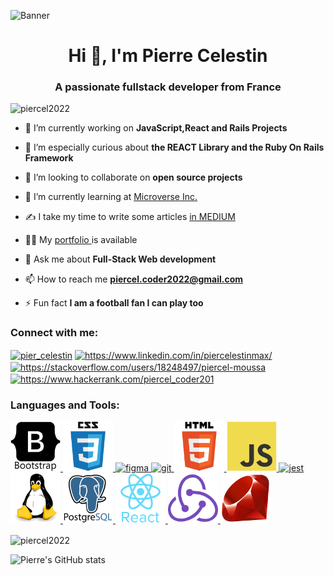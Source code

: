 
![Banner](https://user-images.githubusercontent.com/98626003/184489760-7d10d857-6241-46ef-b2ac-898bf77ffff5.png)




<h1 align="center">Hi 👋, I'm Pierre Celestin</h1>
<h3 align="center">A passionate fullstack developer from France</h3>


<p align="left"> <img src="https://komarev.com/ghpvc/?username=piercel2022&label=Profile%20views&color=0e75b6&style=flat" alt="piercel2022" /> </p>

- 🔭 I’m currently working on **JavaScript,React and Rails Projects**

- 🌱 I’m especially curious about **the REACT Library and the Ruby On Rails Framework**

- 👯 I’m looking to collaborate on **open source projects**

- 🤝 I’m currently learning at [Microverse Inc.](https://github.com/microverseinc)
-  ✍️   I take my time to write some articles [in MEDIUM](https://medium.com/@piercel.coder2022)

- 👨‍💻 My [portfolio ](https://pierrecelestin.netlify.app/) is available 

- 💬 Ask me about **Full-Stack Web development**

- 📫 How to reach me **piercel.coder2022@gmail.com**

- ⚡ Fun fact **I am a football fan I can play too**

<h3 align="left">Connect with me:</h3>
<p align="left">
<a href="https://twitter.com/pier_celestin" target="blank"><img align="center" src="https://raw.githubusercontent.com/rahuldkjain/github-profile-readme-generator/master/src/images/icons/Social/twitter.svg" alt="pier_celestin" height="30" width="40" /></a>
<a href="https://linkedin.com/in/https://www.linkedin.com/in/piercelestinmax/" target="blank"><img align="center" src="https://raw.githubusercontent.com/rahuldkjain/github-profile-readme-generator/master/src/images/icons/Social/linked-in-alt.svg" alt="https://www.linkedin.com/in/piercelestinmax/" height="20" width="30" /></a>
<a href="https://stackoverflow.com/users/https://stackoverflow.com/users/18248497/piercel-moussa" target="blank"><img align="center" src="https://raw.githubusercontent.com/rahuldkjain/github-profile-readme-generator/master/src/images/icons/Social/stack-overflow.svg" alt="https://stackoverflow.com/users/18248497/piercel-moussa" height="30" width="40" /></a>
<a href="https://www.hackerrank.com/piercel_coder201" target="blank"><img align="center" src="https://raw.githubusercontent.com/rahuldkjain/github-profile-readme-generator/master/src/images/icons/Social/hackerrank.svg" alt="https://www.hackerrank.com/piercel_coder201" height="30" width="40" /></a>
</p>

<h3 align="left">Languages and Tools:</h3>
<p align="left"> <a href="https://getbootstrap.com" target="_blank" rel="noreferrer"> <img src="https://raw.githubusercontent.com/devicons/devicon/master/icons/bootstrap/bootstrap-plain-wordmark.svg" alt="bootstrap" width="80" height="80"/> </a> <a href="https://www.w3schools.com/css/" target="_blank" rel="noreferrer"> <img src="https://raw.githubusercontent.com/devicons/devicon/master/icons/css3/css3-original-wordmark.svg" alt="css3" width="80" height="80"/> </a> <a href="https://www.figma.com/" target="_blank" rel="noreferrer"> <img src="https://www.vectorlogo.zone/logos/figma/figma-icon.svg" alt="figma" width="80" height="80"/> </a> <a href="https://git-scm.com/" target="_blank" rel="noreferrer"> <img src="https://www.vectorlogo.zone/logos/git-scm/git-scm-icon.svg" alt="git" width="80" height="80"/> </a> <a href="https://learn.shayhowe.com/advanced-html-css/" target="_blank" rel="noreferrer"> <img src="https://raw.githubusercontent.com/devicons/devicon/master/icons/html5/html5-original-wordmark.svg" alt="htlm5" width="80" height="80"/> <a href="https://developer.mozilla.org/en-US/docs/Web/JavaScript" target="_blank" rel="noreferrer"> <img src="https://raw.githubusercontent.com/devicons/devicon/master/icons/javascript/javascript-original.svg" alt="javascript" width="80" height="80"/> </a> <a href="https://jestjs.io" target="_blank" rel="noreferrer"> <img src="https://www.vectorlogo.zone/logos/jestjsio/jestjsio-icon.svg" alt="jest" width="80" height="80"/> </a> <a href="https://www.linux.org/" target="_blank" rel="noreferrer"> <img src="https://raw.githubusercontent.com/devicons/devicon/master/icons/linux/linux-original.svg" alt="linux" width="80" height="80"/> </a> <a href="https://www.postgresql.org/" target="_blank" rel="noreferrer"> <img src="https://raw.githubusercontent.com/devicons/devicon/master/icons/postgresql/postgresql-original-wordmark.svg" alt="postgresql" width="80" height="80"/><a href="https://reactjs.org/" target="_blank" rel="noreferrer"> <img src="https://raw.githubusercontent.com/devicons/devicon/master/icons/react/react-original-wordmark.svg" alt="react" width="80" height="80"/> </a> <a href="https://redux.js.org" target="_blank" rel="noreferrer"> <img src="https://raw.githubusercontent.com/devicons/devicon/master/icons/redux/redux-original.svg" alt="redux" width="80" height="80"/> </a> <a href="https://www.ruby-lang.org/en/" target="_blank" rel="noreferrer"> <img src="https://raw.githubusercontent.com/devicons/devicon/master/icons/ruby/ruby-original.svg" alt="ruby" width="80" height="80"/> </a></p>

<p><img align="center" src="https://github-readme-stats.vercel.app/api/top-langs?username=piercel2022&show_icons=true&locale=en&layout=default" alt="piercel2022" /></p>

![Pierre's GitHub stats](https://github-readme-stats.vercel.app/api?username=piercel2022&show_icons=true&theme=cobalt)

